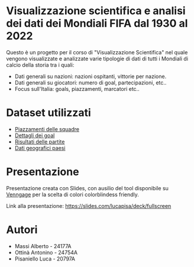 # Visualizzazione scientifica e analisi dei dati dei Mondiali FIFA dal 1930 al 2022
Questo è un progetto per il corso di "Visualizzazione Scientifica" nel quale vengono visualizzate e analizzate varie tipologie di dati di tutti i Mondiali di calcio della storia tra i quali:

- Dati generali su nazioni: nazioni ospitanti, vittorie per nazione.
- Dati generali su giocatori: numero di goal, partecipazioni, etc..
- Focus sull'Italia: goals, piazzamenti, marcatori etc..
# Dataset utilizzati 
  * [Piazzamenti delle squadre](www.kaggle.com/datasets/abecklas/fifa-world-cup?select=WorldCups.csv)
  * [Dettagli dei goal](www.kaggle.com/datasets/jahaidulislam/fifa-world-cup-all-goals-1930-2022-dataset)
  * [Risultati delle partite](www.kaggle.com/datasets/evangower/fifa-world-cup)
  * [Dati geografici paesi](www.kaggle.com/datasets/juanumusic/countries-iso-codes)

# Presentazione
Presentazione creata con Slides, con ausilio del tool disponibile su [Venngage](https://venngage.com/tools/color-blind-simulator#simulator) per la scelta di colori colorblindess friendly.

Link alla presentazione: https://slides.com/lucapisa/deck/fullscreen
# Autori 
  * Massi Alberto - 24177A
  * Ottinà Antonino - 24754A
  * Pisaniello Luca - 20797A

